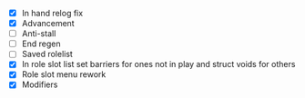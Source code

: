 - [x] In hand relog fix
- [x] Advancement
- [ ] Anti-stall
- [ ] End regen
- [ ] Saved rolelist
- [X] In role slot list set barriers for ones not in play and struct voids for others
- [X] Role slot menu rework
- [X] Modifiers